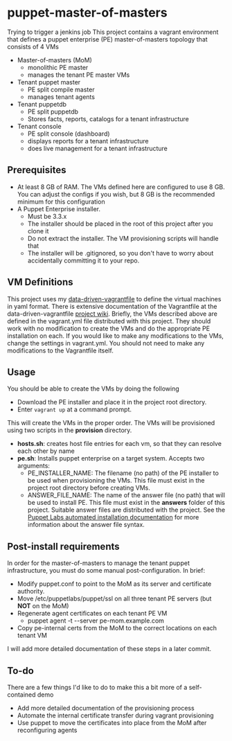 puppet-master-of-masters
========================
Trying to trigger a jenkins job
This project contains a vagrant environment that defines a puppet enterprise (PE) master-of-masters topology that consists of 4 VMs

* Master-of-masters (MoM)
    * monolithic PE master
    * manages the tenant PE master VMs
* Tenant puppet master
    * PE split compile master
    * manages tenant agents
* Tenant puppetdb
    * PE split puppetdb
    * Stores facts, reports, catalogs for a tenant infrastructure
* Tenant console
    * PE split console (dashboard)
    * displays reports for a tenant infrastructure
    * does live management for a tenant infrastructure

## Prerequisites

* At least 8 GB of RAM. The VMs defined here are configured to use 8 GB. You can adjust the configs if you wish, but 8 GB is the recommended minimum for this configuration
* A Puppet Enterprise installer.
    * Must be 3.3.x
    * The installer should be placed in the root of this project after you clone it
    * Do not extract the installer. The VM provisioning scripts will handle that
    * The installer will be .gitignored, so you don't have to worry about accidentally committing it to your repo.

## VM Definitions

This project uses my [data-driven-vagrantfile](https://github.com/gsarjeant/data-driven-vagrantfile) to define the virtual machines in yaml format. There is extensive documentation of the Vagrantfile at the data-driven-vagrantfile [project wiki](https://github.com/gsarjeant/data-driven-vagrantfile/wiki). Briefly, the VMs described above are defined in the vagrant.yml file distributed with this project. They should work with no modification to create the VMs and do the appropriate PE installation on each. If you would like to make any modifications to the VMs, change the settings in vagrant.yml. You should not need to make any modifications to the Vagrantfile itself.

## Usage

You should be able to create the VMs by doing the following

* Download the PE installer and place it in the project root directory.
* Enter `vagrant up` at a command prompt.

This will create the VMs in the proper order. The VMs will be provisioned using two scripts in the **provision** directory.

* **hosts.sh**: creates host file entries for each vm, so that they can resolve each other by name
* **pe.sh**: Installs puppet enterprise on a target system. Accepts two arguments:
    * PE_INSTALLER_NAME: The filename (no path) of the PE installer to be used when provisioning the VMs. This file must exist in the project root directory before creating VMs.
    * ANSWER_FILE_NAME: The name of the answer file (no path) that will be used to install PE. This file must exist in the **answers** folder of this project. Suitable answer files are distributed with the project. See the [Puppet Labs automated installation documentation](https://docs.puppetlabs.com/pe/latest/install_automated.html) for more information about the answer file syntax.

## Post-install requirements

In order for the master-of-masters to manage the tenant puppet infrastructure, you must do some manual post-configuration. In brief:

* Modify puppet.conf to point to the MoM as its server and certificate authority.
* Move /etc/puppetlabs/puppet/ssl on all three tenant PE servers (but **NOT** on the MoM)
* Regenerate agent certificates on each tenant PE VM
    * puppet agent -t --server pe-mom.example.com
* Copy pe-internal certs from the MoM to the correct locations on each tenant VM

I will add more detailed documentation of these steps in a later commit.

## To-do

There are a few things I'd like to do to make this a bit more of a self-contained demo

* Add more detailed documentation of the provisioning process
* Automate the internal certificate transfer during vagrant provisioning
* Use puppet to move the certificates into place from the MoM after reconfiguring agents
